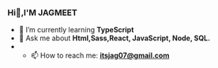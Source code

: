 ### Hi👋,I'M JAGMEET


- 🌱 I’m currently learning **TypeScript**
- 💬 Ask me about **Html,Sass,React, JavaScript, Node, SQL.**
- - 📫 How to reach me: **itsjag07@gmail.com**

<!--
**Jagm33t/Jagm33t** is a ✨ _special_ ✨ repository because its `README.md` (this file) appears on your GitHub profile.

Here are some ideas to get you started:

- 🔭 I’m currently working on ...
- 🌱 I’m currently learning TypeScript
- 👯 I’m looking to collaborate on ...
- 🤔 I’m looking for help with ...
- 💬 Ask me about Html,Sass,React, JavaScript, Node, SQL.
- 📫 How to reach me: itsjag07@gmail.com
- 😄 Pronouns: ...
- ⚡ Fun fact: ...
-->
